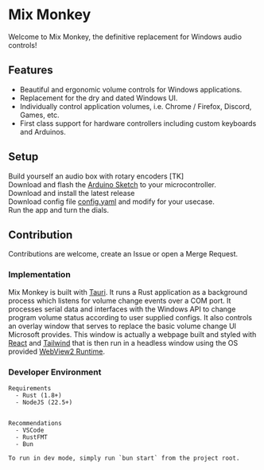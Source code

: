 # Mix Monkey

Welcome to Mix Monkey, the definitive replacement for Windows audio controls!

## Features

- Beautiful and ergonomic volume controls for Windows applications.
- Replacement for the dry and dated Windows UI.
- Individually control application volumes, i.e. Chrome / Firefox, Discord, Games, etc.
- First class support for hardware controllers including custom keyboards and Arduinos.

## Setup

Build yourself an audio box with rotary encoders [TK]  
Download and flash the [Arduino Sketch](/arduino/sketch/sketch.ino) to your microcontroller.  
Download and install the latest release  
Download config file [config.yaml](/src-tauri/config.yaml) and modify for your usecase.  
Run the app and turn the dials.

## Contribution

Contributions are welcome, create an Issue or open a Merge Request.

### Implementation

Mix Monkey is built with [Tauri](https://tauri.app/). It runs a Rust application as a background process which listens for volume change events over a COM port. It processes serial data and interfaces with the Windows API to change program volume status according to user supplied configs. It also controls an overlay window that serves to replace the basic volume change UI Microsoft provides. This window is actually a webpage built and styled with [React](https://react.dev/) and [Tailwind](https://tailwindcss.com/) that is then run in a headless window using the OS provided [WebView2 Runtime](https://learn.microsoft.com/en-us/microsoft-edge/webview2/?form=MA13LH).

### Developer Environment

    Requirements
      - Rust (1.8+)
      - NodeJS (22.5+)


    Recommendations
      - VSCode
      - RustFMT
      - Bun

    To run in dev mode, simply run `bun start` from the project root.
